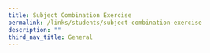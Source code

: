 ```yaml
---
title: Subject Combination Exercise
permalink: /links/students/subject-combination-exercise
description: ""
third_nav_title: General
---
```


